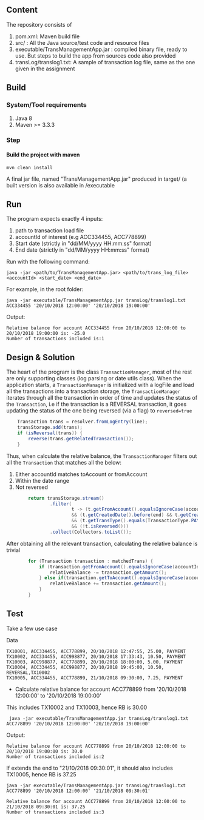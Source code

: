 ## Content

The repository consists of

1. pom.xml: Maven build file
2. src/ : All the Java source/test code and resource files
3. executable/TransManagementApp.jar : compiled binary file, ready to use. But steps to build the app from sources code also provided
4. transLog/translog1.txt: A sample of transaction log file, same as the one given in the assignment

## Build

### System/Tool requirements

1. Java 8
2. Maven >= 3.3.3

### Step

#### Build the project with maven

```
mvn clean install
```

A final jar file, named "TransManagementApp.jar" produced in target/ (a built version is also available in /executable

## Run

The program expects exactly 4 inputs:
 1. path to transaction load file
 2. accountId of interest (e.g ACC334455, ACC778899)
 3. Start date (strictly in "dd/MM/yyyy HH:mm:ss" format)
 4. End date (strictly in "dd/MM/yyyy HH:mm:ss" format)

Run with the following command:

```
java -jar <path/to/TransManagementApp.jar> <path/to/trans_log_file> <accountId> <start_date> <end_date>
```

For example, in the root folder:

```
java -jar executable/TransManagementApp.jar transLog/translog1.txt ACC334455 '20/10/2018 12:00:00' '20/10/2018 19:00:00'
```

Output:

```
Relative balance for account ACC334455 from 20/10/2018 12:00:00 to 20/10/2018 19:00:00 is: -25.0
Number of transactions included is:1
```

## Design & Solution

The heart of the program is the class `TransactionManager`, most of the rest are only supporting classes (log parsing or date utils class). When the application starts, a `TransactionManager` is initialized with a logFile and load all the transactions into a transaction storage, the `TransactionManager` iterates through all the transaction in order of time and updates the status of the `Transaction`, i.e if the transaction is a REVERSAL transaction, it goes updating the status of the one being reversed (via a flag) to `reversed=true`

```java
    Transaction trans = resolver.fromLogEntry(line);
    transStorage.add(trans);
    if (isReversal(trans)) {
        reverse(trans.getRelatedTransaction());
    }
```    

Thus, when calculate the relative balance, the `TransactionManager` filters out all the `Transaction` that matches all the below:
1. Either accountId matches toAccount or fromAccount
2. Within the date range
3. Not reversed

```java
        return transStorage.stream()
                .filter(
                        t -> (t.getFromAccount().equalsIgnoreCase(accountId) || t.getToAccount().equalsIgnoreCase(accountId))
                        && (t.getCreatedDate().before(end) && t.getCreatedDate().after(start))
                        && (t.getTransType().equals(TransactionType.PAYMENT))
                        && (!t.isReversed()))
                .collect(Collectors.toList());
```

After obtaining all the relevant transaction, calculating the relative balance is trivial

```java
        for (Transaction transaction : matchedTrans) {
            if (transaction.getFromAccount().equalsIgnoreCase(accountId)) {
                relativeBalance -= transaction.getAmount();
            } else if(transaction.getToAccount().equalsIgnoreCase(accountId)) {
                relativeBalance += transaction.getAmount();
            } 
        }
```

## Test

Take a few use case

Data
```
TX10001, ACC334455, ACC778899, 20/10/2018 12:47:55, 25.00, PAYMENT
TX10002, ACC334455, ACC998877, 20/10/2018 17:33:43, 10.50, PAYMENT
TX10003, ACC998877, ACC778899, 20/10/2018 18:00:00, 5.00, PAYMENT
TX10004, ACC334455, ACC998877, 20/10/2018 19:45:00, 10.50, REVERSAL,TX10002
TX10005, ACC334455, ACC778899, 21/10/2018 09:30:00, 7.25, PAYMENT 
```

- Calculate relative balance for account ACC778899 from '20/10/2018 12:00:00' to '20/10/2018 19:00:00'

This includes TX10002 and TX10003, hence RB is 30.00

```
 java -jar executable/TransManagementApp.jar transLog/translog1.txt ACC778899 '20/10/2018 12:00:00' '20/10/2018 19:00:00'
```
Output:

```
Relative balance for account ACC778899 from 20/10/2018 12:00:00 to 20/10/2018 19:00:00 is: 30.0
Number of transactions included is:2
```

If extends the end to "21/10/2018 09:30:01", it should also includes TX10005, hence RB is 37.25

```
java -jar executable/TransManagementApp.jar transLog/translog1.txt ACC778899 '20/10/2018 12:00:00' '21/10/2018 09:30:01'
```

```
Relative balance for account ACC778899 from 20/10/2018 12:00:00 to 21/10/2018 09:30:01 is: 37.25
Number of transactions included is:3
```
